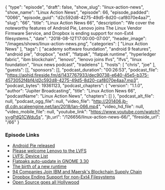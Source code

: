 {
  "type": "episode",
  "draft": false,
  "show_slug": "linux-action-news",
  "show_name": "Linux Action News",
  "episode": 66,
  "episode_padded": "0066",
  "episode_guid": "d2c592d8-4275-49d5-8d20-caf8070e4aa7",
  "slug": "66",
  "title": "Linux Action News 66",
  "description": "We cover the noteworthy features of Android Pie, Lenovo joins The Linux Vendor Firmware Service, and Dropbox is ending support for non-Ext4 filesystems.",
  "date": "2018-08-12T17:00:00-07:00",
  "header_image": "/images/shows/linux-action-news.png",
  "categories": [
    "Linux Action News"
  ],
  "tags": [
    "academy software foundation",
    "android 9 features",
    "android pie",
    "dropbox",
    "ext4",
    "flatpak",
    "flatpak runtime",
    "hyperledger fabric",
    "ibm blockchain",
    "lenovo",
    "lenovo joins lfvs",
    "lfvs",
    "linux foundation",
    "linux news podcast",
    "tradelens"
  ],
  "hosts": [
    "chris",
    "joe"
  ],
  "guests": [],
  "sponsors": [],
  "podcast_duration": "00:26:53",
  "podcast_file": "https://aphid.fireside.fm/d/1437767933/dec90738-e640-45e5-b375-4573052f4bf4/d2c592d8-4275-49d5-8d20-caf8070e4aa7.mp3",
  "podcast_bytes": 19361123,
  "podcast_chapters": {
    "version": "1.1.0",
    "author": "Jupiter Broadcasting",
    "title": "Linux Action News 66",
    "podcastName": "Linux Action News",
    "chapters": []
  },
  "podcast_alt_file": null,
  "podcast_ogg_file": null,
  "video_file": "http://201406.jb-dl.cdn.scaleengine.net/lan/2018/lan-066.mp4",
  "video_hd_file": null,
  "video_mobile_file": null,
  "youtube_link": "https://www.youtube.com/watch?v=gPdQ1CWdu5s",
  "jb_url": "/126656/linux-action-news-66/",
  "fireside_url": "/66"
}


### Episode Links

  * [Android Pie released](https://blog.google/products/android/introducing-android-9-pie/ "Android Pie released")
  * [Please welcome Lenovo to the LVFS](https://blogs.gnome.org/hughsie/2018/08/06/please-welcome-lenovo-to-the-lvfs/ "Please welcome Lenovo to the LVFS")
  * [LVFS: Device List](https://fwupd.org/lvfs/devicelist "LVFS: Device List")
  * [Flatpaks auto-update in GNOME 3.30](https://blogs.gnome.org/hughsie/2018/08/08/gnome-software-and-automatic-updates/ "Flatpaks auto-update in GNOME 3.30")
  * [The birth of a new runtime](https://blogs.gnome.org/alexl/2018/08/10/the-birth-of-a-new-runtime/ "The birth of a new runtime")
  * [94 Companies Join IBM and Maersk's Blockchain Supply Chain](https://www.coindesk.com/90-companies-join-ibm-and-maersks-blockchain-supply-chain/ "94 Companies Join IBM and Maersk's Blockchain Supply Chain")
  * [Dropbox Ending Support for non-Ext4 Filesystems](https://www.dropboxforum.com/t5/Syncing-and-uploads/Dropbox-client-warns-me-that-it-ll-stop-syncing-in-Nov-why/m-p/290065/highlight/true#M42255 "Dropbox Ending Support for non-Ext4 Filesystems")
  * [Open Source goes all Hollywood](https://techcrunch.com/2018/08/10/hollywood-gets-its-own-open-source-foundation/ "Open Source goes all Hollywood")



